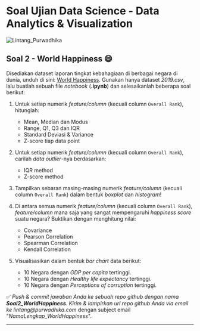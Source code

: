 # Soal Ujian Data Science - Data Analytics & Visualization

![Lintang_Purwadhika](https://static.wixstatic.com/media/2e6af2_f69a4271c3534ae1869a7ed63e278b2b~mv2.png/v1/fill/w_246,h_39,al_c,usm_0.66_1.00_0.01/2e6af2_f69a4271c3534ae1869a7ed63e278b2b~mv2.png)

## **Soal 2 - World Happiness 😄**

Disediakan dataset laporan tingkat kebahagiaan di berbagai negara di dunia, unduh di sini: [World Happiness](https://www.kaggle.com/unsdsn/world-happiness#2019.csv). Gunakan hanya dataset _2019.csv_, lalu buatlah sebuah file _notebook_ (__.ipynb__) dan selesaikanlah beberapa soal berikut:

1. Untuk setiap numerik _feature/column_ (kecuali column ```Overall Rank```), hitunglah:
    - Mean, Median dan Modus
    - Range, Q1, Q3 dan IQR
    - Standard Deviasi & Variance
    - Z-score tiap data point

2. Untuk setiap numerik _feature/column_ (kecuali column ```Overall Rank```), carilah _data outlier_-nya berdasarkan:
    - IQR method
    - Z-score method

3. Tampilkan sebaran masing-masing numerik _feature/column_ (kecuali column ```Overall Rank```) dalam bentuk _boxplot_ dan _histogram_!

4. Di antara semua numerik _feature/column_ (kecuali column ```Overall Rank```), _feature/column_ mana saja yang sangat mempengaruhi _happiness score_ suatu negara? Buktikan dengan menghitung nilai:
    - Covariance
    - Pearson Correlation
    - Spearman Correlation
    - Kendall Correlation

5. Visualisasikan dalam bentuk _bar chart_ data berikut:
    - 10 Negara dengan _GDP per capita_ tertinggi.
    - 10 Negara dengan _Healthy life expectancy_ tertinggi.
    - 10 Negara dengan _Perceptions of corruption_ tertinggi.

✅ _Push & commit jawaban Anda ke sebuah repo github dengan nama __Soal2_WorldHappiness__. Kirim & lampirkan url repo github Anda via email ke lintang@purwadhika.com_ dengan subject email "_NamaLengkap_WorldHappiness_".

<hr>
